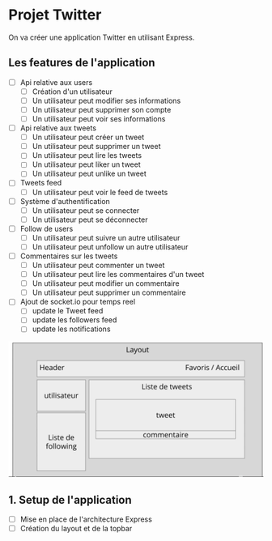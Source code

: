 # Projet Twitter

On va créer une application Twitter en utilisant Express.

## Les features de l'application

- [ ] Api relative aux users
  - [ ] Création d'un utilisateur
  - [ ] Un utilisateur peut modifier ses informations
  - [ ] Un utilisateur peut supprimer son compte
  - [ ] Un utilisateur peut voir ses informations
- [ ] Api relative aux tweets
  - [ ] Un utilisateur peut créer un tweet
  - [ ] Un utilisateur peut supprimer un tweet
  - [ ] Un utilisateur peut lire les tweets
  - [ ] Un utilisateur peut liker un tweet
  - [ ] Un utilisateur peut unlike un tweet
- [ ] Tweets feed
  - [ ] Un utilisateur peut voir le feed de tweets
- [ ] Système d'authentification
  - [ ] Un utilisateur peut se connecter
  - [ ] Un utilisateur peut se déconnecter
- [ ] Follow de users
  - [ ] Un utilisateur peut suivre un autre utilisateur
  - [ ] Un utilisateur peut unfollow un autre utilisateur
- [ ] Commentaires sur les tweets
  - [ ] Un utilisateur peut commenter un tweet
  - [ ] Un utilisateur peut lire les commentaires d'un tweet
  - [ ] Un utilisateur peut modifier un commentaire
  - [ ] Un utilisateur peut supprimer un commentaire
- [ ] Ajout de socket.io pour temps reel
  - [ ] update le Tweet feed
  - [ ] update les followers feed
  - [ ] update les notifications

<img src="./static/presentation-globale.jpg" width="600" alt="Présentation globale du projet" />

## 1. Setup de l'application

- [ ] Mise en place de l'architecture Express
- [ ] Création du layout et de la topbar

